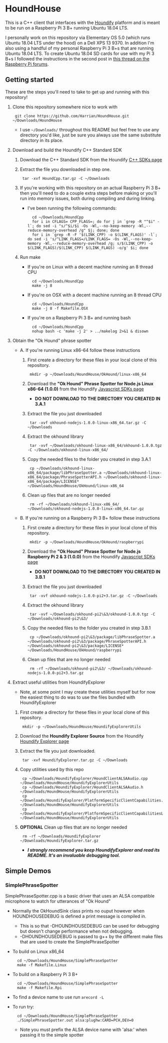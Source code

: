 # HoundHouse
This is a C++ client that interfaces with the [Houndify](http://houndify.com) platform and is meant to be run on a Raspberry Pi 3 B+ running Ubuntu 18.04 LTS.

I personally work on this repository via Elementary OS 5.0 (which runs Ubuntu 18.04 LTS under the hood) on a Dell XPS 13 9370. In addition I'm also using a handful of my personal Raspberry Pi 3 B+s that are running Ubuntu 18.04 LTS. To create Ubuntu 18.04 SD cards for use with my Pi 3 B+s I followed the instructions in the second post in [this thread on the Raspberry Pi forums](https://www.raspberrypi.org/forums/viewtopic.php?t=215724).

## Getting started

These are the steps you'll need to take to get up and running with this repository!

1. Clone this repository somewhere nice to work with

        git clone https://github.com/Harrian/HoundHouse.git ~/Downloads/HoundHouse

    * I use `~/Downloads/` throughout this README but feel free to use any directory you'd like, just be sure you always use the same substitute directory in its place.

2. Download and build the Houndify C++ Standard SDK
    1. Download the C++ Standard SDK from the Houndify [C++ SDKs page](https://www.houndify.com/sdks#CPP)

    2. Extract the file you downloaded in step one.

            tar -xvf HoundCpp.tar.gz -C ~/Downloads

    3. If you're working with this repository on an actual Raspberry Pi 3 B+ then you'll need to do a couple extra steps before making or you'll run into memory issues, both during compiling and during linking.
        * I've been running the following commands:

                cd ~/Downloads/HoundCpp
                for i in CFLAGS= CPP_FLAGS=; do for j in `grep -R "^$i" -l`; do sed -i "s/^$i/$i -Os -Wl,--no-keep-memory -Wl,--reduce-memory-overhead /g" $j; done; done
                for i in `grep -R -F '$(LINK_CPP) -o $(LINK_FLAGS)' -l`; do sed -i 's/^LINK_FLAGS=/LINK_FLAGS= -Os -Wl,--no-keep-memory -Wl,--reduce-memory-overhead /g; s/$(LINK_CPP) -o $(LINK_FLAGS)/$(LINK_CPP) $(LINK_FLAGS) -o/g' $i; done

    4. Run make
        * If you're on Linux with a decent machine running an 8 thread CPU

                cd ~/Downloads/HoundCpp
                make -j 8

        * If you're on OSX with a decent machine running an 8 thread CPU

                cd ~/Downloads/HoundCpp
                make -j 8 -f Makefile.OSX

        * If you're on a Raspberry Pi 3 B+ and running bash

                cd ~/Downloads/HoundCpp
                nohup bash -c 'make -j 2' > ../makelog 2>&1 & disown

3. Obtain the "Ok Hound" phrase spotter
    * A. If you're running Linux x86-64 follow these instructions
        1. First create a directory for these files in your local clone of this repository.

                mkdir -p ~/Downloads/HoundHouse/OkHound/linux-x86_64

        1. Download the **"Ok Hound" Phrase Spotter for Node.js Linux x86-64 (1.0.0)** from the Houndify [Javascript SDKs page](https://www.houndify.com/sdks#javascript)
            * **DO NOT DOWNLOAD TO THE DIRECTORY YOU CREATED IN 3.A.1**

        2. Extract the file you just downloaded

                tar -xvf okhound-nodejs-1.0.0-linux-x86_64.tar.gz -C ~/Downloads

        3. Extract the okhound library

                tar -xvf ~/Downloads/okhound-linux-x86_64/okhound-1.0.0.tgz -C ~/Downloads/okhound-linux-x86_64/

        4. Copy the needed files to the folder you created in step 3.A.1

                cp ~/Downloads/okhound-linux-x86_64/package/libPhraseSpotter.a ~/Downloads/okhound-linux-x86_64/package/PhraseSpotterAPI.h ~/Downloads/okhound-linux-x86_64/package/LICENSE* ~/Downloads/HoundHouse/OkHound/linux-x86_64

        5. Clean up files that are no longer needed

                rm -rf ~/Downloads/okhound-linux-x86_64/ ~/Downloads/okhound-nodejs-1.0.0-linux-x86_64.tar.gz

    * B. If you're running on a Raspberry Pi 3 B+ follow these instructions
        1. First create a directory for these files in your local clone of this repository.

                mkdir -p ~/Downloads/HoundHouse/OkHound/raspberrypi

        1. Download the **"Ok Hound" Phrase Spotter for Node.js Raspberry Pi 2 & 3 (1.0.0)** from the Houndify [Javascript SDKs page](https://www.houndify.com/sdks#javascript)
            * **DO NOT DOWNLOAD TO THE DIRECTORY YOU CREATED IN 3.B.1**

        2. Extract the file you just downloaded

                tar -xvf okhound-nodejs-1.0.0-pi2+3.tar.gz -C ~/Downloads

        3. Extract the okhound library

                tar -xvf ~/Downloads/okhound-pi2\&3/okhound-1.0.0.tgz -C ~/Downloads/okhound-pi2\&3/

        4. Copy the needed files to the folder you created in step 3.B.1

                cp ~/Downloads/okhound-pi2\&3/package/libPhraseSpotter.a ~/Downloads/okhound-pi2\&3/package/PhraseSpotterAPI.h ~/Downloads/okhound-pi2\&3/package/LICENSE* ~/Downloads/HoundHouse/OkHound/raspberrypi

        5. Clean up files that are no longer needed

                rm -rf ~/Downloads/okhound-pi2\&3/ ~/Downloads/okhound-nodejs-1.0.0-pi2+3.tar.gz

4. Extract useful utilities from HoundifyExplorer
    * Note, at some point I may create these utilities myself but for now the easiest thing to do was to use the files bundled with HoundifyExplorer

    1. First create a directory for these files in your local clone of this repository.

            mkdir -p ~/Downloads/HoundHouse/HoundifyExplorerUtils

    2. Download the **Houndify Explorer Source** from the Houndify [Houndify Explorer page](https://www.houndify.com/sdks#HoundifyExplorer)

    3. Extract the file you just downloaded.

            tar -xvf HoundifyExplorer.tar.gz -C ~/Downloads

    4. Copy utilities used by this repo

            cp ~/Downloads/HoundifyExplorer/HoundClientALSAAudio.cpp ~/Downloads/HoundHouse/HoundifyExplorerUtils
            cp ~/Downloads/HoundifyExplorer/HoundClientALSAAudio.h ~/Downloads/HoundHouse/HoundifyExplorerUtils
            cp ~/Downloads/HoundifyExplorer/PlatformSpecificClientCapabilities.h ~/Downloads/HoundHouse/HoundifyExplorerUtils
            cp ~/Downloads/HoundifyExplorer/PlatformSpecificClientCapabilitiesLinux.cpp ~/Downloads/HoundHouse/HoundifyExplorerUtils

    5. **OPTIONAL** Clean up files that are no longer needed

            rm -rf ~/Downloads/HoundifyExplorer ~/Downloads/HoundifyExplorer.tar.gz

        * **_I strongly recommend you keep HoundifyExplorer and read its README. It's an invaluable debugging tool._**

## Simple Demos

### SimplePhraseSpotter
SimplePhraseSpotter.cpp is a basic driver that uses an ALSA compatible microphone to watch for utterances of "Ok Hound"

* Normally the OkHoundSink class prints no ouput however when HOUNDHOUSEDEBUG is defined a print message is compiled in.
    * This is so that -DHOUNDHOUSEDEBUG can be used for debugging but doesn't change performance when not debugging.
    * -DHOUNDHOUSEDEBUG is passed to g++ by the different make files that are used to create the SimplePhraseSpotter

* To build on Linux x86_64

        cd ~/Downloads/HoundHouse/SimplePhraseSpotter
        make -f Makefile.Linux

* To build on a Raspberry Pi 3 B+

        cd ~/Downloads/HoundHouse/SimplePhraseSpotter
        make -f Makefile.Rpi

* To find a device name to use run `arecord -L`

* To run try:

        cd ~/Downloads/HoundHouse/SimplePhraseSpotter
        ./SimplePhraseSpotter.out alsa:plughw:CARD=PCH,DEV=0

    * Note you must prefix the ALSA device name with 'alsa:' when passing it to the simple spotter

